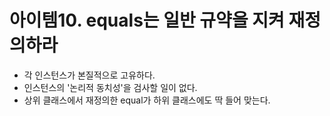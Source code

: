# 아이템10. equals는 일반 규약을 지켜 재정의하라  


- 각 인스턴스가 본질적으로 고유하다.
- 인스턴스의 '논리적 동치성'을 검사할 일이 없다.
- 상위 클래스에서 재정의한 equal가 하위 클래스에도 딱 들어 맞는다.
